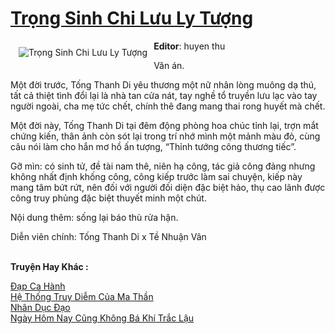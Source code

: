 <a href="https://utruyen.com/trong-sinh-chi-luu-ly-tuong/21384/" title="Trọng Sinh Chi Lưu Ly Tượng"><h1>Trọng Sinh Chi Lưu Ly Tượng</h1></a><div style="display:table"><img align="right" style="float: left; padding: 10px;" src="https://utruyen.com/images/story/200x260/trong-sinh-chi-luu-ly-tuong.jpg" alt="Trọng Sinh Chi Lưu Ly Tượng"><b>Editor</b>: huyen thu<p></p>Văn án.<p></p>Một đời trước, Tống Thanh Di yêu thương một nữ nhân lòng muông dạ thú, tất cả thiệt tình đổi lại là nhà tan cửa nát, tay nghề tổ truyền lưu lạc vào tay người ngoài, cha mẹ tức chết, chính thê đang mang thai rong huyết mà chết.<p></p>Một đời này, Tống Thanh Di tại đêm động phòng hoa chúc tỉnh lại, trợn mắt chứng kiến, thân ảnh còn sót lại trong trí nhớ mình một mảnh màu đỏ, cùng câu nói làm cho hắn mơ hồ ấn tượng, “Thỉnh tướng công thương tiếc”.<p></p>Gỡ mìn: có sinh tử, đề tài nam thê, niên hạ công, tác giả công đảng nhưng không nhất định khống công, công kiếp trước làm sai chuyện, kiếp này mang tâm bứt rứt, nên đối với người đối diện đặc biệt hảo, thụ cao lãnh được công truy phủng đặc biệt thuyết minh một chút.<p></p>Nội dung thêm: sống lại báo thù rửa hận.<p></p>Diễn viên chính: Tống Thanh Di x Tề Nhuận Vân</div><p><br><b>Truyện Hay Khác :</b></p><a href="https://utruyen.com/dap-ca-hanh/21373/" alt="Đạp Ca Hành">Đạp Ca Hành</a><br/><a href="https://github.com/quanluxury/ngontinhhot/tree/master/truyenhay/19161/" alt="Hệ Thống Truy Diễm Của Ma Thần">Hệ Thống Truy Diễm Của Ma Thần</a><br/><a href="https://github.com/quanluxury/ngontinhhot/tree/master/truyenhay/19212/" alt="Nhân Dục Đạo">Nhân Dục Đạo</a><br/><a href="https://dammy2019.blogspot.com/2019/11/ngay-hom-nay-cung-khong-ba-khi-trac-lau.html" alt="Ngày Hôm Nay Cũng Không Bá Khí Trắc Lậu">Ngày Hôm Nay Cũng Không Bá Khí Trắc Lậu</a><br/>